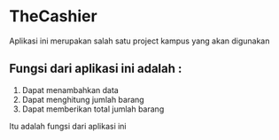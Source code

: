 # TheCashier
Aplikasi ini merupakan salah satu project kampus yang akan digunakan

## Fungsi dari aplikasi ini adalah : 
1. Dapat menambahkan data
2. Dapat menghitung jumlah barang
3. Dapat memberikan total jumlah barang 

Itu adalah fungsi dari aplikasi ini
